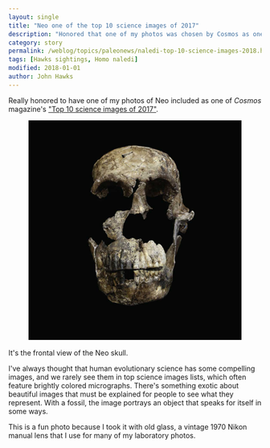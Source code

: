 ```yaml
---
layout: single
title: "Neo one of the top 10 science images of 2017"
description: "Honored that one of my photos was chosen by Cosmos as one of the best images of the year."
category: story
permalink: /weblog/topics/paleonews/naledi-top-10-science-images-2018.html
tags: [Hawks sightings, Homo naledi]
modified: 2018-01-01
author: John Hawks
---
```



Really honored to have one of my photos of Neo included as one of <em>Cosmos</em> magazine's <a href="https://cosmosmagazine.com/biology/top-10-science-images-of-2017">"Top 10 science images of 2017"</a>.

<figure>
<img src="/images/neo-skull-frontal-view-john-hawks-cc-by.jpg" alt="Neo skull frontal view" />
</figure>

It's the frontal view of the Neo skull.

I've always thought that human evolutionary science has some compelling images, and we rarely see them in top science images lists, which often feature brightly colored micrographs. There's something exotic about beautiful images that must be explained for people to see what they represent. With a fossil, the image portrays an object that speaks for itself in some ways.

This is a fun photo because I took it with old glass, a vintage 1970 Nikon manual lens that I use for many of my laboratory photos.
